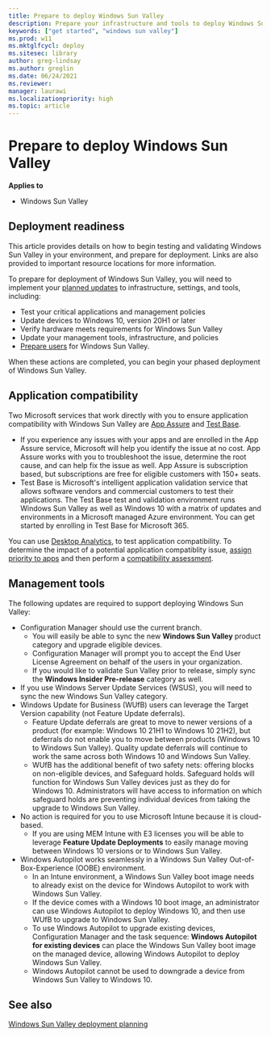```yaml
---
title: Prepare to deploy Windows Sun Valley
description: Prepare your infrastructure and tools to deploy Windows Sun Valley, IT Pro content.
keywords: ["get started", "windows sun valley"]
ms.prod: w11
ms.mktglfcycl: deploy
ms.sitesec: library
author: greg-lindsay
ms.author: greglin
ms.date: 06/24/2021
ms.reviewer: 
manager: laurawi
ms.localizationpriority: high
ms.topic: article
---
```


# Prepare to deploy Windows Sun Valley

**Applies to**

-   Windows Sun Valley

## Deployment readiness

This article provides details on how to begin testing and validating Windows Sun Valley in your environment, and prepare for deployment. Links are also provided to important resource locations for more information.

To prepare for deployment of Windows Sun Valley, you will need to implement your [planned updates](windows-sv-plan.md) to infrastructure, settings, and tools, including:
- Test your critical applications and management policies
- Update devices to Windows 10, version 20H1 or later
- Verify hardware meets requirements for Windows Sun Valley
- Update your management tools, infrastructure, and policies
- [Prepare users](/windows/deployment/update/prepare-deploy-windows#prepare-users) for Windows Sun Valley. 

When these actions are completed, you can begin your phased deployment of Windows Sun Valley.

## Application compatibility

Two Microsoft services that work directly with you to ensure application compatibility with Windows Sun Valley are [App Assure](https://www.microsoft.com/fasttrack/microsoft-365/app-assure) and [Test Base](https://www.microsoft.com/testbase).

- If you experience any issues with your apps and are enrolled in the App Assure service, Microsoft will help you identify the issue at no cost. App Assure works with you to troubleshoot the issue, determine the root cause, and can help fix the issue as well. App Assure is subscription based, but subscriptions are free for eligible customers with 150+ seats. 
- Test Base is Microsoft's intelligent application validation service that allows software vendors and commercial customers to test their applications. The Test Base test and validation environment runs Windows Sun Valley as well as Windows 10 with a matrix of updates and environments in a Microsoft managed Azure environment. You can get started by enrolling in Test Base for Microsoft 365. 

You can use [Desktop Analytics](/mem/configmgr/desktop-analytics/overview), to test application compatibility. To determine the impact of a potential application compatiblity issue, [assign priority to apps](/windows/deployment/update/plan-define-readiness#set-criteria-for-rating-apps) and then perform a [compatibility assessment](/mem/configmgr/desktop-analytics/compat-assessment).

## Management tools

The following updates are required to support deploying Windows Sun Valley: 
- Configuration Manager should use the current branch. 
  - You will easily be able to sync the new **Windows Sun Valley** product category and upgrade eligible devices. 
  - Configuration Manager will prompt you to accept the End User License Agreement on behalf of the users in your organization. 
  - If you would like to validate Sun Valley prior to release, simply sync the **Windows Insider Pre-release** category as well.   
- If you use Windows Server Update Services (WSUS), you will need to sync the new Windows Sun Valley category. 
- Windows Update for Business (WUfB) users can leverage the Target Version capability (not Feature Update deferrals).
   -  Feature Update deferrals are great to move to newer versions of a product (for example: Windows 10 21H1 to Windows 10 21H2), but deferrals do not enable you to move between products (Windows 10 to Windows Sun Valley). Quality update deferrals will continue to work the same across both Windows 10 and Windows Sun Valley. 
   - WUfB has the additional benefit of two safety nets: offering blocks on non-eligible devices, and Safeguard holds. Safeguard holds will function for Windows Sun Valley devices just as they do for Windows 10. Administrators will have access to information on which safeguard holds are preventing individual devices from taking the upgrade to Windows Sun Valley. 
- No action is required for you to use Microsoft Intune because it is cloud-based.
  - If you are using MEM Intune with E3 licenses you will be able to leverage **Feature Update Deployments** to easily manage moving between Windows 10 versions or to Windows Sun Valley.
- Windows Autopilot works seamlessly in a Windows Sun Valley Out-of-Box-Experience (OOBE) environment.
  - In an Intune environment, a Windows Sun Valley boot image needs to already exist on the device for Windows Autopilot to work with Windows Sun Valley. 
  - If the device comes with a Windows 10 boot image, an administrator can use Windows Autopilot to deploy Windows 10, and then use WUfB to upgrade to Windows Sun Valley.
  - To use Windows Autopilot to upgrade existing devices, Configuration Manager and the task sequence: **Windows Autopilot for existing devices** can place the Windows Sun Valley boot image on the managed device, allowing Windows Autopilot to deploy Windows Sun Valley.
  - Windows Autopilot cannot be used to downgrade a device from Windows Sun Valley to Windows 10.

## See also

[Windows Sun Valley deployment planning](windows-sv-plan.md)
